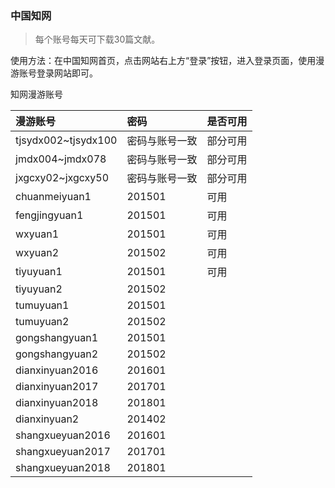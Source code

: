 ### 中国知网

> 每个账号每天可下载30篇文献。

使用方法：在中国知网首页，点击网站右上方“登录”按钮，进入登录页面，使用漫游账号登录网站即可。

知网漫游账号

|    漫游账号     |   密码      | 是否可用 |
|:---------|:---------|:---------|
|tjsydx002~tjsydx100 | 密码与账号一致|部分可用 |
|jmdx004~jmdx078    | 密码与账号一致| 部分可用|
|jxgcxy02~jxgcxy50 | 密码与账号一致 | 部分可用|
| chuanmeiyuan1 | 201501 |可用|
| fengjingyuan1 | 201501 | 可用|
| wxyuan1 | 201501 | 可用 |
| wxyuan2 | 201502 | 可用 |
| tiyuyuan1 | 201501 |可用  |
| tiyuyuan2 | 201502 | |
| tumuyuan1 | 201501 | |
| tumuyuan2 | 201502 | |
| gongshangyuan1 | 201501 | |
| gongshangyuan2 | 201502 | |
| dianxinyuan2016 | 201601 | |
| dianxinyuan2017 | 201701 | |
| dianxinyuan2018 | 201801 | |
| dianxinyuan2 | 201402 | |
| shangxueyuan2016 | 201601 | |
| shangxueyuan2017 | 201701 | |
| shangxueyuan2018 | 201801 | |